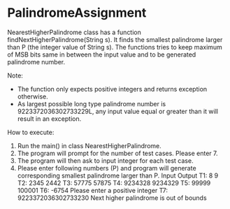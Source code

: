 # PalindromeAssignment

NearestHigherPalindrome class has a function findNextHigherPalindrome(String s). It finds the smallest palindrome larger than P (the integer value of String s).
The functions tries to keep maximum of MSB bits same in between the input value and to be generated palindrome number.


Note: 
- The function only expects positive integers and returns exception otherwise.
- As largest possible long type palindrome number is 9223372036302733229L, any input value equal or greater than it will result in an exception.

How to execute:
1. Run the main() in class NearestHigherPalindrome.
2. The program will prompt for the number of test cases. Please enter 7.
3. The program will then ask to input integer for each test case.
4. Please enter following numbers (P) and program will generate corresponding smallest palindrome larger than P.
        Input                   Output
    T1: 8                       9
    T2: 2345                    2442
    T3: 57775                   57875
    T4: 9234328                 9234329
    T5: 99999                   100001
    T6: -6754                   Please enter a positive integer
    T7: 9223372036302733230     Next higher palindrome is out of bounds
